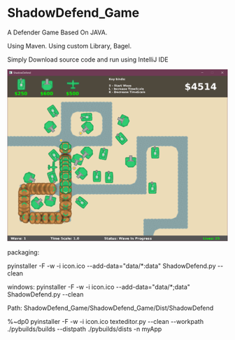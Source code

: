 # ShadowDefend_Game

A Defender Game Based On JAVA.

Using Maven.
Using custom Library, Bagel.

Simply Download source code and run using IntelliJ IDE

<p align="left">
  <img src="image.png"  width="1000" >
</p>


packaging:

pyinstaller -F -w -i icon.ico --add-data="data/*:data" ShadowDefend.py --clean

windows:
pyinstaller -F -w -i icon.ico --add-data="data/*;data" ShadowDefend.py --clean

Path:
ShadowDefend_Game/ShadowDefend_Game/Dist/ShadowDefend

%~dp0
pyinstaller -F -w -i icon.ico texteditor.py --clean --workpath ./pybuilds/builds --distpath ./pybuilds/dists -n myApp